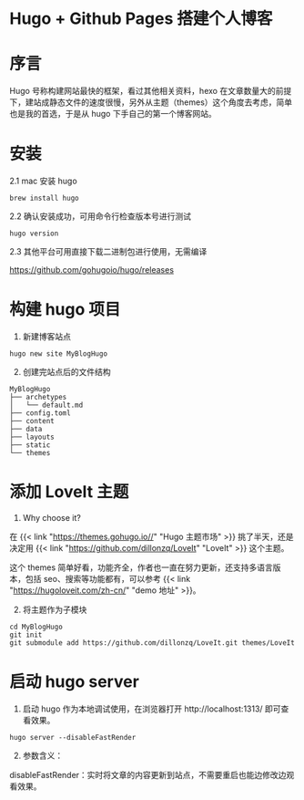 # Hugo + Github Pages 搭建个人博客


<!--more-->


# 序言
Hugo 号称构建网站最快的框架，看过其他相关资料，hexo 在文章数量大的前提下，建站成静态文件的速度很慢，另外从主题（themes）这个角度去考虑，简单也是我的首选，于是从 hugo 下手自己的第一个博客网站。

# 安装

2.1 mac 安装 hugo
```shell
brew install hugo
```
2.2 确认安装成功，可用命令行检查版本号进行测试
```shell
hugo version
```
2.3 其他平台可用直接下载二进制包进行使用，无需编译
   
   <https://github.com/gohugoio/hugo/releases>

# 构建 hugo 项目

1. 新建博客站点
```shell
hugo new site MyBlogHugo
```
2. 创建完站点后的文件结构
```shell
MyBlogHugo
├── archetypes
│   └── default.md
├── config.toml
├── content
├── data
├── layouts
├── static
└── themes
```

# 添加 LoveIt 主题

1. Why choose it?

在 {{< link "https://themes.gohugo.io//" "Hugo 主题市场" >}} 挑了半天，还是决定用 {{< link "https://github.com/dillonzq/LoveIt" "LoveIt" >}} 这个主题。

这个 themes 简单好看，功能齐全，作者也一直在努力更新，还支持多语言版本，包括 seo、搜索等功能都有，可以参考 {{< link "https://hugoloveit.com/zh-cn/" "demo 地址" >}}。

2. 将主题作为子模块

```shell
cd MyBlogHugo
git init
git submodule add https://github.com/dillonzq/LoveIt.git themes/LoveIt
``` 

# 启动 hugo server

1. 启动 hugo 作为本地调试使用，在浏览器打开 http://localhost:1313/ 即可查看效果。

```shell
hugo server --disableFastRender
```

2. 参数含义：

disableFastRender：实时将文章的内容更新到站点，不需要重启也能边修改边观看效果。


